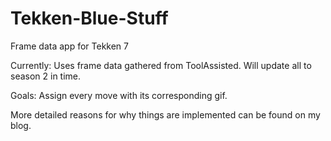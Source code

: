 # Tekken-Blue-Stuff

Frame data app for Tekken 7

Currently: Uses frame data gathered from ToolAssisted. Will update all to season 2 in time.

Goals: Assign every move with its corresponding gif.

More detailed reasons for why things are implemented can be found on my blog.
